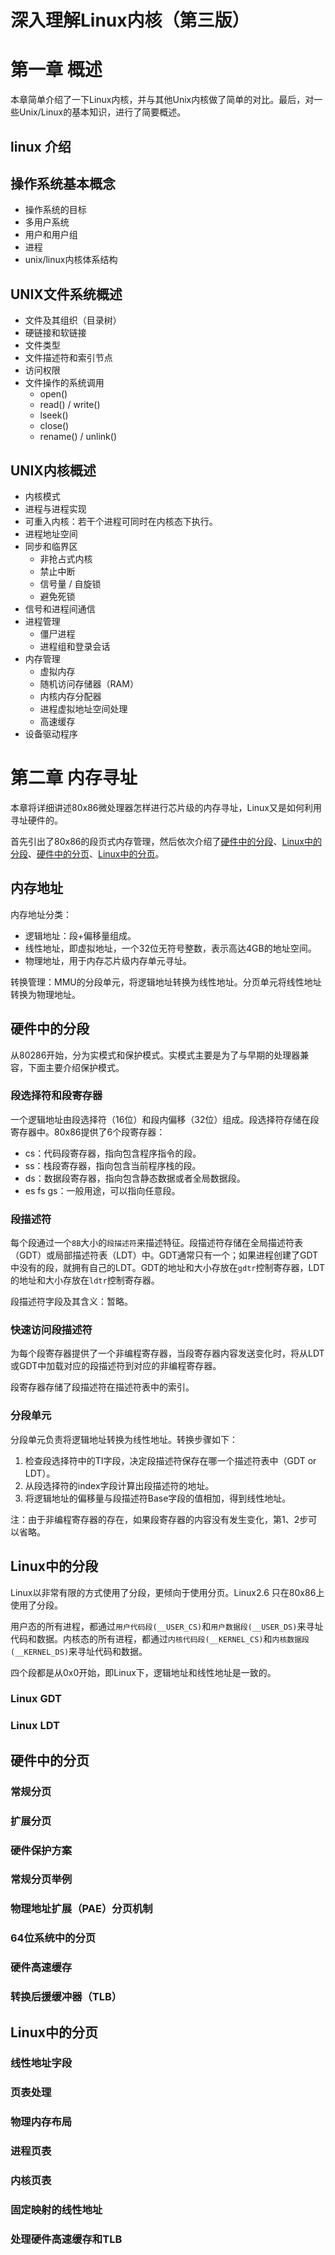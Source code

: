 <h1 id=file_notes>
    深入理解Linux内核（第三版）
</h1>



<h1 id=ch1>第一章 概述</h1>

本章简单介绍了一下Linux内核，并与其他Unix内核做了简单的对比。最后，对一些Unix/Linux的基本知识，进行了简要概述。

## linux 介绍

## 操作系统基本概念
* 操作系统的目标
* 多用户系统
* 用户和用户组
* 进程
* unix/linux内核体系结构

## UNIX文件系统概述
* 文件及其组织（目录树）
* 硬链接和软链接
* 文件类型
* 文件描述符和索引节点
* 访问权限
* 文件操作的系统调用
  * open()
  * read() / write()
  * lseek()
  * close()
  * rename() / unlink()

## UNIX内核概述
* 内核模式
* 进程与进程实现
* 可重入内核：若干个进程可同时在内核态下执行。
* 进程地址空间
* 同步和临界区
  * 非抢占式内核
  * 禁止中断
  * 信号量 / 自旋锁
  * 避免死锁
* 信号和进程间通信
* 进程管理
  * 僵尸进程
  * 进程组和登录会话
* 内存管理
  * 虚拟内存
  * 随机访问存储器（RAM）
  * 内核内存分配器
  * 进程虚拟地址空间处理
  * 高速缓存
* 设备驱动程序

<h1 id=ch2>第二章 内存寻址</h1>

本章将详细讲述80x86微处理器怎样进行芯片级的内存寻址，Linux又是如何利用寻址硬件的。

首先引出了80x86的段页式内存管理，然后依次介绍了[硬件中的分段](#硬件中的分段)、[Linux中的分段](#linux中的分段)、[硬件中的分页](#硬件中的分页)、[Linux中的分页](#linux中的分页)。

## 内存地址

内存地址分类：
* 逻辑地址：段+偏移量组成。
* 线性地址，即虚拟地址，一个32位无符号整数，表示高达4GB的地址空间。
* 物理地址，用于内存芯片级内存单元寻址。

转换管理：MMU的分段单元，将逻辑地址转换为线性地址。分页单元将线性地址转换为物理地址。

## 硬件中的分段

从80286开始，分为实模式和保护模式。实模式主要是为了与早期的处理器兼容，下面主要介绍保护模式。

### 段选择符和段寄存器

一个逻辑地址由段选择符（16位）和段内偏移（32位）组成。段选择符存储在段寄存器中。80x86提供了6个段寄存器：
* cs：代码段寄存器，指向包含程序指令的段。
* ss：栈段寄存器，指向包含当前程序栈的段。
* ds：数据段寄存器，指向包含静态数据或者全局数据段。
* es fs gs：一般用途，可以指向任意段。

### 段描述符

每个段通过一个`8B`大小的`段描述符`来描述特征。段描述符存储在全局描述符表（GDT）或局部描述符表（LDT）中。GDT通常只有一个；如果进程创建了GDT中没有的段，就拥有自己的LDT。GDT的地址和大小存放在`gdtr`控制寄存器，LDT的地址和大小存放在`ldtr`控制寄存器。

段描述符字段及其含义：暂略。

### 快速访问段描述符

为每个段寄存器提供了一个非编程寄存器，当段寄存器内容发送变化时，将从LDT或GDT中加载对应的段描述符到对应的非编程寄存器。

段寄存器存储了段描述符在描述符表中的索引。

### 分段单元

分段单元负责将逻辑地址转换为线性地址。转换步骤如下：
1. 检查段选择符中的TI字段，决定段描述符保存在哪一个描述符表中（GDT or LDT）。
2. 从段选择符的index字段计算出段描述符的地址。
3. 将逻辑地址的偏移量与段描述符Base字段的值相加，得到线性地址。

注：由于非编程寄存器的存在，如果段寄存器的内容没有发生变化，第1、2步可以省略。

## Linux中的分段

Linux以非常有限的方式使用了分段，更倾向于使用分页。Linux2.6 只在80x86上使用了分段。

用户态的所有进程，都通过`用户代码段(__USER_CS)`和`用户数据段(__USER_DS)`来寻址代码和数据。内核态的所有进程，都通过`内核代码段(__KERNEL_CS)`和`内核数据段(__KERNEL_DS)`来寻址代码和数据。

四个段都是从0x0开始，即Linux下，逻辑地址和线性地址是一致的。

### Linux GDT

### Linux LDT

## 硬件中的分页

### 常规分页

### 扩展分页

### 硬件保护方案

### 常规分页举例

### 物理地址扩展（PAE）分页机制

### 64位系统中的分页

### 硬件高速缓存

### 转换后援缓冲器（TLB）

## Linux中的分页

### 线性地址字段

### 页表处理

### 物理内存布局

### 进程页表

### 内核页表

### 固定映射的线性地址

### 处理硬件高速缓存和TLB